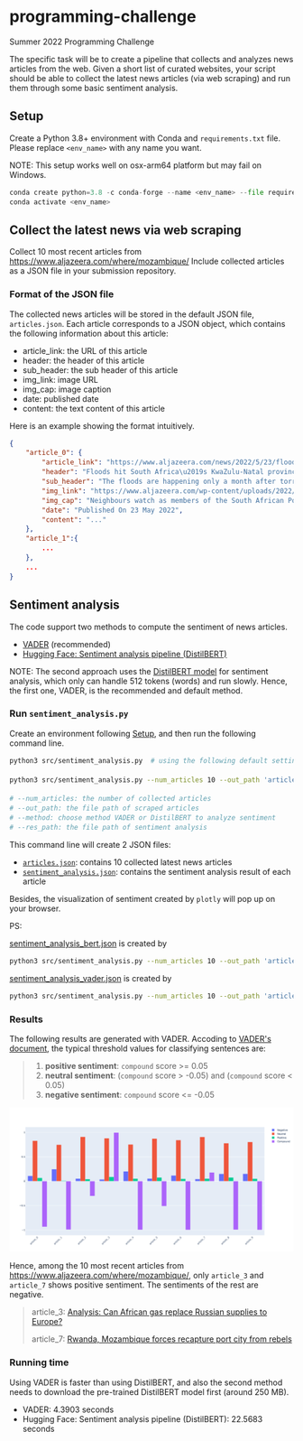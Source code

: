 # programming-challenge
Summer 2022 Programming Challenge

The specific task will be to create a pipeline that collects and analyzes news articles from the web. Given a short list of curated websites, your script should be able to collect the latest news articles (via web scraping) and run them through some basic sentiment analysis.

## Setup

Create a Python 3.8+ environment with Conda and `requirements.txt` file. Please replace `<env_name>` with any name you want. 

NOTE: This setup works well on osx-arm64 platform but may fail on Windows.

```python
conda create python=3.8 -c conda-forge --name <env_name> --file requirements.txt 
conda activate <env_name>
```

## Collect the latest news via web scraping

Collect 10 most recent articles from https://www.aljazeera.com/where/mozambique/ Include collected articles as a JSON file in your submission repository.

### Format of the JSON file

The collected news articles will be stored in the default JSON file, `articles.json`. Each article corresponds to a JSON object, which contains the following information about this article:

- article_link: the URL of this article
- header: the header of this article
- sub_header:  the sub header of this article
- img_link: image URL
- img_cap: image caption
- date: published date
- content: the text content of this article

Here is an example showing the format intuitively.

```json
{
    "article_0": {
        "article_link": "https://www.aljazeera.com/news/2022/5/23/floods-hit-south-africas-kwazulu-natal-province-again",
        "header": "Floods hit South Africa\u2019s KwaZulu-Natal province again",
        "sub_header": "The floods are happening only a month after torrential rains killed 435 people in the KwaZulu Natal province.",
        "img_link": "https://www.aljazeera.com/wp-content/uploads/2022/04/000_328D8LB.jpg?resize=770%2C513",
        "img_cap": "Neighbours watch as members of the South African Police Services Search and Rescue Unit use sniffer dogs to locate 10 people who are unaccounted for, around KwaNdengezi township outside Durban, on April 15, after their homes were swept away by the devastating rains and flooding [Phill Magakoe/AFP]\u00a0",
        "date": "Published On 23 May 2022",
      	"content": "..."
    },
    "article_1":{
        ...
    },
    ...
}
```

## Sentiment analysis 

The code support two methods to compute the sentiment of news articles.

- [VADER](https://github.com/cjhutto/vaderSentiment) (recommended)
- [Hugging Face: Sentiment analysis pipeline (DistilBERT)](https://huggingface.co/docs/transformers/main_classes/pipelines#transformers.pipeline)

NOTE: The second approach uses the [DistilBERT model](https://huggingface.co/distilbert-base-uncased-finetuned-sst-2-english?text=I+like+you.+I+love+you) for sentiment analysis, which only can handle 512 tokens (words) and run slowly. Hence, the first one, VADER, is the recommended and default method. 

### Run `sentiment_analysis.py`

Create an environment following [Setup](#setup), and then run the following command line.

```bash
python3 src/sentiment_analysis.py  # using the following default setting

python3 src/sentiment_analysis.py --num_articles 10 --out_path 'articles.json' --method VADER --res_path 'sentiment_analysis.json' 
																	
# --num_articles: the number of collected articles
# --out_path: the file path of scraped articles
# --method: choose method VADER or DistilBERT to analyze sentiment
# --res_path: the file path of sentiment analysis 
```

This command line will create 2 JSON files:

- [`articles.json`](./articles.json): contains 10 collected latest news articles
- [`sentiment_analysis.json`](./sentiment_analysis.json): contains the sentiment analysis result of each article

Besides, the visualization of sentiment created by `plotly` will pop up on your browser.

PS:

[sentiment_analysis_bert.json](./sentiment_analysis_bert.json) is created by 

```bash
python3 src/sentiment_analysis.py --num_articles 10 --out_path 'articles.json' --method DistilBERT --res_path 'sentiment_analysis_bert.json'  
```

[sentiment_analysis_vader.json](./sentiment_analysis_vader.json) is created by 

```bash
python3 src/sentiment_analysis.py --num_articles 10 --out_path 'articles.json' --method VADER --res_path 'sentiment_analysis_vader.json'  
```

### Results

The following results are generated with VADER. Accoding to [VADER's document](https://github.com/cjhutto/vaderSentiment#about-the-scoring), the typical threshold values for classifying sentences are:

> 1. **positive sentiment**: `compound` score >= 0.05
> 2. **neutral sentiment**: (`compound` score > -0.05) and (`compound` score < 0.05)
> 3. **negative sentiment**: `compound` score <= -0.05



![sentiment_analysis](./sentiment_analysis_vader.png)

Hence, among the 10 most recent articles from https://www.aljazeera.com/where/mozambique/, only `article_3` and `article_7` shows positive sentiment. The sentiments of the rest are negative. 

> article_3: [Analysis: Can African gas replace Russian supplies to Europe?](https://www.aljazeera.com/economy/2022/3/1/analysis-can-african-gas-replace-russian-supplies-to-europe)
>
> article_7: [Rwanda, Mozambique forces recapture port city from rebels](https://www.aljazeera.com/news/2021/8/8/rwanda-mozambique-forces-recapture-port-city-from-rebels)

### Running time 

Using VADER is faster than using DistilBERT, and also the second method needs to download the pre-trained DistilBERT model first (around 250 MB). 

- VADER: 4.3903 seconds
- Hugging Face: Sentiment analysis pipeline (DistilBERT): 22.5683 seconds

